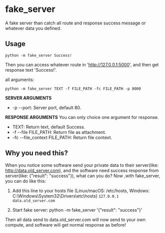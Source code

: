# fake_server

A fake server than catch all route and response success message or whatever data you defined.

## Usage

`python -m fake_server Success!`

Then you can access whatever route in 'http://127.0.0.1:5000', and then get response text 'Success!'.

all arguments:

`python -m fake_server TEXT -f FILE_PATH -fc FILE_PATH -p 8000`

**SERVER ARGUMENTS**
+ -p --port: Server port, default 80.

**RESPONSE ARGUMENTS**
You can only choice one argument for response.
+ TEXT: Return text, default Success.
+ -f --file FILE_PATH: Return file as attachment.
+ -fc --file_context FILE_PATH: Return file context.


## Why you need this?

When you notice some software send your private data to their server(like: http://data.old_server.com), and 
the software need success response from server(like: {"result": "success"}), what can you do?
Now ,with fake_server, you can do like this:

1. Add this line to your hosts file (Linux/macOS: /etc/hosts, Windows: C:\Windows\System32\Drivers\etc\hosts)
`127.0.0.1 data.old_server.com`

2. Start fake server:
python -m fake_server '{"result": "success"}'

Then all data send to data.old_server.com will now send to your own compute, and software will get normal response as before! 